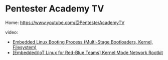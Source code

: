 # Pentester Academy TV
Home: https://www.youtube.com/@PentesterAcademyTV

video:
- [Embedded Linux Booting Process (Multi-Stage Bootloaders, Kernel, Filesystem)](https://youtu.be/DV5S_ZSdK0s)
- [[Embedded/IoT Linux for Red-Blue Teams] Kernel Mode Network Rootkit](https://youtu.be/Aul2zLgGA6g)
